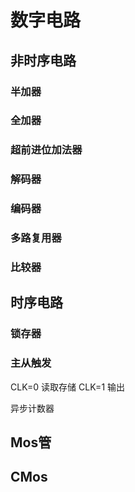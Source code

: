 # 数字电路

## 非时序电路

### 半加器

### 全加器

### 超前进位加法器

### 解码器

### 编码器

### 多路复用器

### 比较器

## 时序电路

### 锁存器

### 主从触发

CLK=0 读取存储
CLK=1 输出

异步计数器

## Mos管

## CMos
